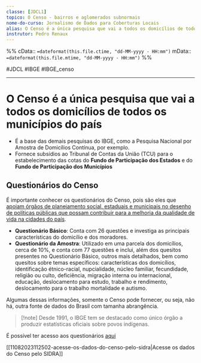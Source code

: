 ```yaml
---
classe: [JDCL1]
topico: O Censo - bairros e aglomerados subnormais
nome-do-curso: Jornalismo de Dados para Coberturas Locais
alias: O Censo é a única pesquisa que vai a todos os domicílios de todos os municípios do país
instrutor: Pedro Renaux
---
```

%%
cData:: `=dateformat(this.file.ctime, "dd-MM-yyyy - HH:mm")`
mData:: `=dateformat(this.file.mtime, "dd-MM-yyyy - HH:mm")`
%%

#JDCL #IBGE #IBGE_censo
____

# O Censo é a única pesquisa que vai a todos os domicílios de todos os municípios do país

- É a base das demais pesquisas do IBGE, como a Pesquisa Nacional por Amostra de Domicílios Contínua, por exemplo.
- Fornece subsídios ao Tribunal de Contas da União (TCU) para o estabelecimento das cotas do **Fundo de Participação dos Estados** e do **Fundo de Participação dos Municípios**

## Questionários do Censo

É importante conhecer os questionários do Censo, pois são eles que [apoiam órgãos de planejamento social, estaduais e municipais no desenho de políticas públicas que possam contribuir para a melhoria da qualidade de vida na cidades do país](https://censo2022.ibge.gov.br/sobre/questionarios.html). 

- **Questionário Básico**: Conta com 26 questões e investiga as principais características do domicílio e dos moradores. 
- **Questionário da Amostra**: Utilizado em uma parcela dos domicílios, cerca de 10%, e conta com 77 questões e inclui, além dos quesitos presentes no Questionário Básico, outros mais detalhados, bem como quesitos sobre temas específicos: características dos domicílios, identificação étnico-racial, nupcialidade, núcleo familiar, fecundidade, religião ou culto, deficiência, migração interna ou internacional, educação, deslocamento para estudo, trabalho e rendimento, deslocamento para o trabalho mortalidade e autismo. 

Algumas dessas informações, somente o Censo pode fornecer, ou seja, não há, outra fonte de dados do Brasil com tamanha abrangência.

>[!note] Desde 1991, o IBGE tem se destacado como único órgão a produzir estatísticas oficiais sobre povos indígenas.

É possível ter acesso aos questionários [aqui](https://censo2022.ibge.gov.br/sobre/questionarios.html)

[[11082023112502-acesse-os-dados-do-censo-pelo-sidra|Acesse os dados do Censo pelo SIDRA]]